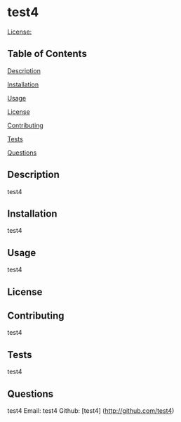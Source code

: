 # test4

  [License: ](https://img.shields.io/badge/License--brightgreen.svg)

## Table of Contents
  [Description](#Description)

  [Installation](#Installation)

  [Usage](#Usage)

  [License](#License)

  [Contributing](#Contributing)

  [Tests](#Tests)

  [Questions](#Questions)
  
## Description
  test4

## Installation
  test4

## Usage
  test4

## License
  

## Contributing
  test4

## Tests
  test4

## Questions
  test4
  Email: test4
  Github: [test4] (http://github.com/test4)
